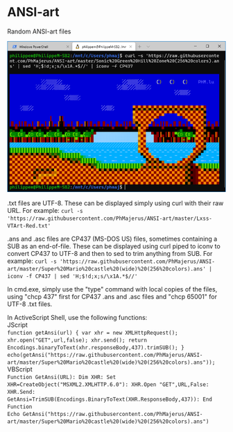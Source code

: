# ANSI-art
Random ANSI-art files

![Screenshot](Sample%20AnsiArt.png)

.txt files are UTF-8. These can be displayed simply using curl with their raw URL. For example:
`curl -s 'https://raw.githubusercontent.com/PhMajerus/ANSI-art/master/Lxss-VTArt-Red.txt'`

.ans and .asc files are CP437 (MS-DOS US) files, sometimes containing a SUB as an end-of-file. These can be displayed using curl piped to iconv to convert CP437 to UTF-8 and then to sed to trim anything from SUB. For example:
`curl -s 'https://raw.githubusercontent.com/PhMajerus/ANSI-art/master/Super%20Mario%20castle%20(wide)%20(256%20colors).ans' | iconv -f CP437 | sed 'H;$!d;x;s/\x1A.*$//'`

In cmd.exe, simply use the "type" command with local copies of the files, using "chcp 437" first for CP437 .ans and .asc files and "chcp 65001" for UTF-8 .txt files.

In ActiveScript Shell, use the following functions:\
JScript\
`function getAnsi(url) { var xhr = new XMLHttpRequest(); xhr.open("GET",url,false); xhr.send(); return Encodings.binaryToText(xhr.responseBody,437).trimSUB(); }`\
`echo(getAnsi("https://raw.githubusercontent.com/PhMajerus/ANSI-art/master/Super%20Mario%20castle%20(wide)%20(256%20colors).ans"));`\
VBScript\
`Function GetAnsi(URL): Dim XHR: Set XHR=CreateObject("MSXML2.XMLHTTP.6.0"): XHR.Open "GET",URL,False: XHR.Send: GetAnsi=TrimSUB(Encodings.BinaryToText(XHR.ResponseBody,437)): End Function`\
`Echo GetAnsi("https://raw.githubusercontent.com/PhMajerus/ANSI-art/master/Super%20Mario%20castle%20(wide)%20(256%20colors).ans")`
